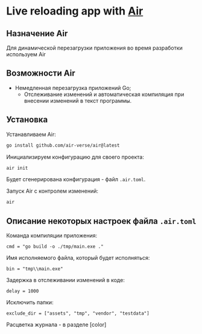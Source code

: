 # Live reloading app with [Air](https://github.com/cosmtrek/air)

## Назначение Air
Для динамической перезагрузки приложения во время разработки используем Air

## Возможности Air
- Немедленная перезагрузка приложений Go;
  - Отслеживание изменений и автоматическая компиляция при внесении изменений в текст программы.

## Установка
Устанавливаем Air:
```bash
go install github.com/air-verse/air@latest
```
Инициализируем конфигурацию для своего проекта:
```bash
air init
```
Будет сгенерирована конфигурация - файл `.air.toml`.

Запуск Air с контролем изменений:
```bash
air
```

## Описание некоторых настроек файла `.air.toml`
Команда компиляции приложения:
```
cmd = "go build -o ./tmp/main.exe ."
```
Имя исполняемого файла, который будет исполняться:
```
bin = "tmp\\main.exe"
```
Задержка в отслеживании изменений в коде:
```
delay = 1000
```
Исключить папки:
```
exclude_dir = ["assets", "tmp", "vendor", "testdata"]
```

Расцветка журнала - в разделе [color]

